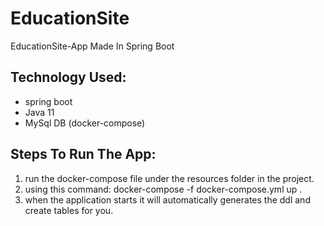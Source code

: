 # EducationSite
EducationSite-App Made In Spring Boot

## Technology Used: 
* spring boot
* Java 11 
* MySql DB (docker-compose)

## Steps To Run The App:
1. run the docker-compose file under the resources folder in the project. 
2. using this command: docker-compose -f docker-compose.yml up .
3. when the application starts it will automatically generates the ddl and create tables for you.
